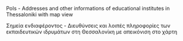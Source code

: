 PoIs - Addresses and other informations of educational institutes in Thessaloniki with map view

Σημεία ενδιαφέροντος - Διευθύνσεις και λοιπές πληροφορίες των εκπαιδευτικών ιδρυμάτων στη Θεσσαλονίκη με απεικόνιση στο χάρτη